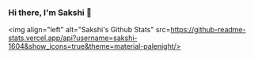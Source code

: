 ### Hi there, I'm Sakshi 👋
<img align="left" alt="Sakshi's Github Stats" src=https://github-readme-stats.vercel.app/api?username=sakshi-1604&show_icons=true&theme=material-palenight/>
